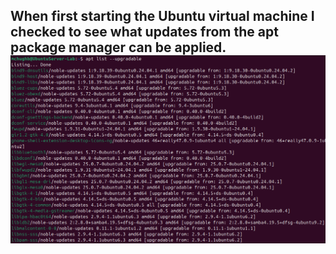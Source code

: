 ## When first starting the Ubuntu virtual machine I checked to see what updates from the apt package manager can be applied. ![upgradable](../images/apt%20list%20--upgradable.png)